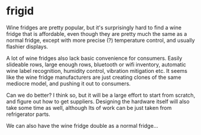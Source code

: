 # frigid

Wine fridges are pretty popular, but it's surprisingly hard to find a wine fridge that is affordable, even though they are pretty much the same as a normal fridge, except with more precise (?) temperature control, and usually flashier displays.

A lot of wine fridges also lack basic convenience for consumers. Easily slideable rows, large enough rows, bluetooth or wifi inventory, automatic wine label recognition, humidity control, vibration mitigation etc. It seems like the wine fridge manufacturers are just creating clones of the same mediocre model, and pushing it out to consumers.

Can we do better? I think so, but it will be a large effort to start from scratch, and figure out how to get suppliers. Designing the hardware itself will also take some time as well, although lts of work can be just taken from refrigerator parts.

We can also have the wine fridge double as a normal fridge...
